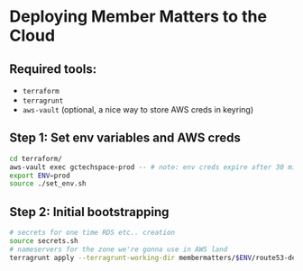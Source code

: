 # Deploying Member Matters to the Cloud

## Required tools:

- `terraform`
- `terragrunt`
- `aws-vault` (optional, a nice way to store AWS creds in keyring)

## Step 1: Set env variables and AWS creds

```bash
cd terraform/
aws-vault exec gctechspace-prod -- # note: env creds expire after 30 mins
export ENV=prod
source ./set_env.sh
```

## Step 2: Initial bootstrapping

```bash
# secrets for one time RDS etc.. creation 
source secrets.sh 
# nameservers for the zone we're gonna use in AWS land
terragrunt apply --terragrunt-working-dir membermatters/$ENV/route53-delegation-set

```